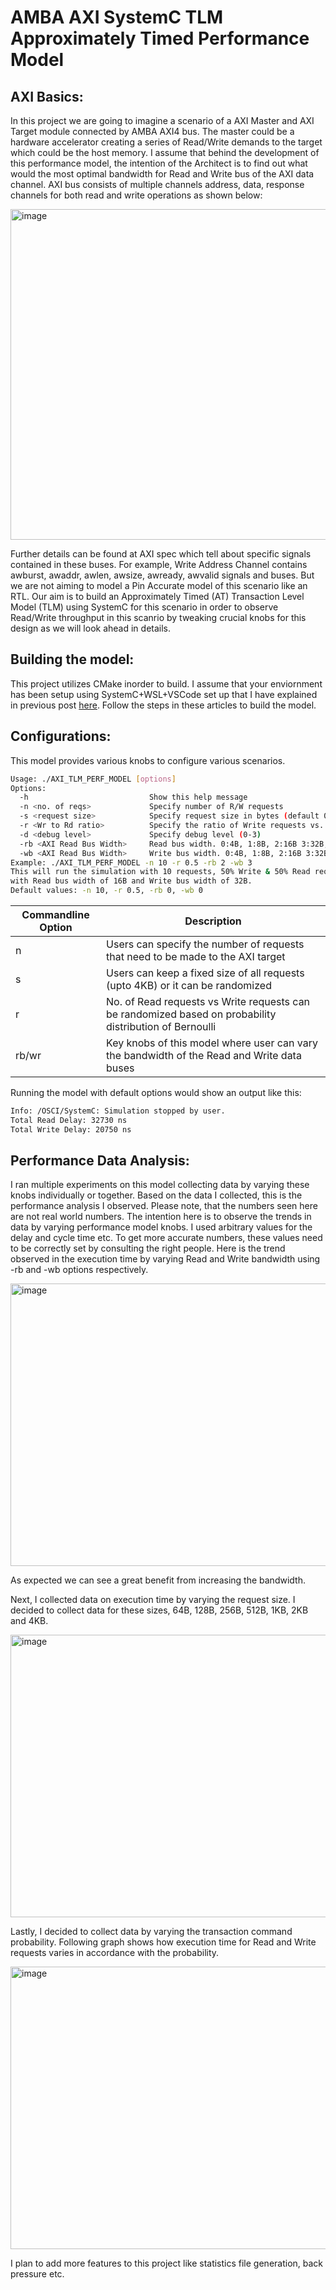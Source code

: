 # AMBA AXI SystemC TLM Approximately Timed Performance Model

## AXI Basics:

In this project we are going to imagine a scenario of a AXI Master and AXI Target module connected by AMBA AXI4 bus. The master could be a hardware accelerator creating a series of Read/Write demands to the target which could be the host memory. I assume that behind the development of this performance model, the intention of the Architect is to find out what would the most optimal bandwidth for Read and Write bus of the AXI data channel. AXI bus consists of multiple channels address, data, response channels for both read and write operations as shown below:


<img width="1364" height="529" alt="image" src="https://github.com/user-attachments/assets/ad957df3-93fc-4580-a45c-ef7fd15378d8" />


Further details can be found at AXI spec which tell about specific signals contained in these buses. For example, Write Address Channel contains awburst, awaddr, awlen, awsize, awready, awvalid signals and buses. But we are not aiming to model a Pin Accurate model of this scenario like an RTL. Our aim is to build an Approximately Timed (AT) Transaction Level Model (TLM) using SystemC for this scenario in order to observe Read/Write throughput in this scanrio by tweaking crucial knobs for this design as we will look ahead in details.

## Building the model:

This project utilizes CMake inorder to build. I assume that your enviornment has been setup using SystemC+WSL+VSCode set up that I have explained in previous post [here](https://pgudadhe.github.io/).
Follow the steps in these articles to build the model.

## Configurations:

This model provides various knobs to configure various scenarios.

```bash
Usage: ./AXI_TLM_PERF_MODEL [options]
Options:
  -h                           Show this help message
  -n <no. of reqs>             Specify number of R/W requests
  -s <request size>            Specify request size in bytes (default 0: 4B to 4096B randomized size), else: Absolute fixed size
  -r <Wr to Rd ratio>          Specify the ratio of Write requests vs. Read. eg. 0.7: 70% Write reqs, 30% Read reqs.
  -d <debug level>             Specify debug level (0-3)
  -rb <AXI Read Bus Width>     Read bus width. 0:4B, 1:8B, 2:16B 3:32B, 4:64B
  -wb <AXI Read Bus Width>     Write bus width. 0:4B, 1:8B, 2:16B 3:32B, 4:64B
Example: ./AXI_TLM_PERF_MODEL -n 10 -r 0.5 -rb 2 -wb 3
This will run the simulation with 10 requests, 50% Write & 50% Read requests,
with Read bus width of 16B and Write bus width of 32B.
Default values: -n 10, -r 0.5, -rb 0, -wb 0
```

| Commandline Option      | Description |
| ----------- | ----------- |
| n | Users can specify the number of requests that need to be made to the AXI target |
| s | Users can keep a fixed size of all requests (upto 4KB) or it can be randomized |
| r | No. of Read requests vs Write requests can be randomized based on probability distribution of Bernoulli |
| rb/wr | Key knobs of this model where user can vary the bandwidth of the Read and Write data buses |

Running the model with default options would show an output like this:

```bash
Info: /OSCI/SystemC: Simulation stopped by user.
Total Read Delay: 32730 ns 
Total Write Delay: 20750 ns
```

## Performance Data Analysis:
I ran multiple experiments on this model collecting data by varying these knobs individually or together. Based on the data I collected, this is the performance analysis I observed. Please note, that the numbers seen here are not real world numbers. The intention here is to observe the trends in data by varying performance model knobs. I used arbitrary values for the delay and cycle time etc. To get more accurate numbers, these values need to be correctly set by consulting the right people. 
Here is the trend observed in the execution time by varying Read and Write bandwidth using -rb and -wb options respectively. 

<img width="752" height="452" alt="image" src="https://github.com/user-attachments/assets/a0e3ffa7-c9ba-483a-88a0-77b64c10747d" />

As expected we can see a great benefit from increasing the bandwidth.

Next, I collected data on execution time by varying the request size. I decided to collect data for these sizes, 64B, 128B, 256B, 512B, 1KB, 2KB and 4KB.

<img width="752" height="452" alt="image" src="https://github.com/user-attachments/assets/3d1b7e49-1308-4dc7-a476-b24387b2d4c4" />

Lastly, I decided to collect data by varying the transaction command probability. Following graph shows how execution time for Read and Write requests varies in accordance with the probability.

<img width="752" height="452" alt="image" src="https://github.com/user-attachments/assets/ebe4d7b1-ddbb-4a2f-b892-93666f96d6a9" />

I plan to add more features to this project like statistics file generation, back pressure etc. 


